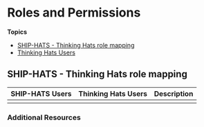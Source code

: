 # Roles and Permissions



**Topics**
- [SHIP-HATS - Thinking Hats role mapping]()
- [Thinking Hats Users]()

## SHIP-HATS - Thinking Hats role mapping

| SHIP-HATS Users | Thinking Hats Users |Description|
| --- | --- |---|
| |||



### Additional Resources

